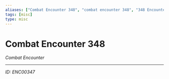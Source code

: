 ```yaml
---
aliases: ["Combat Encounter 348", "combat encounter 348", "348 Encounter Combat"]
tags: [misc]
type: misc
---
```


# Combat Encounter 348

*Combat Encounter*

---
*ID: ENC00347*